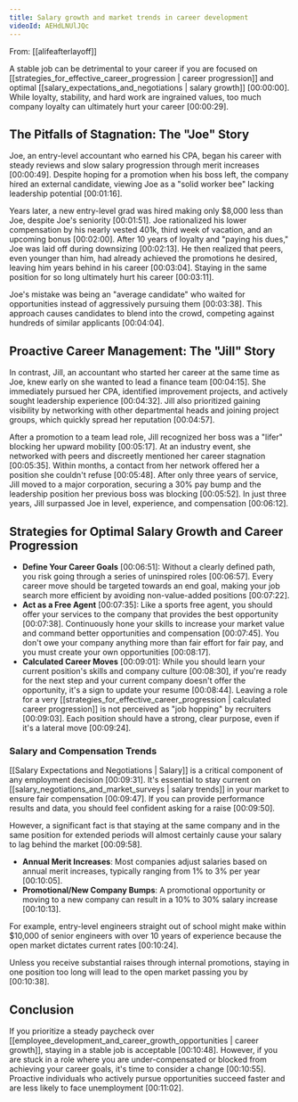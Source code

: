 ```yaml
---
title: Salary growth and market trends in career development
videoId: AEHdLNUlJQc
---
```


From: [[alifeafterlayoff]] <br/> 

A stable job can be detrimental to your career if you are focused on [[strategies_for_effective_career_progression | career progression]] and optimal [[salary_expectations_and_negotiations | salary growth]] <a class="yt-timestamp" data-t="00:00:00">[00:00:00]</a>. While loyalty, stability, and hard work are ingrained values, too much company loyalty can ultimately hurt your career <a class="yt-timestamp" data-t="00:00:29">[00:00:29]</a>.

## The Pitfalls of Stagnation: The "Joe" Story

Joe, an entry-level accountant who earned his CPA, began his career with steady reviews and slow salary progression through merit increases <a class="yt-timestamp" data-t="00:00:49">[00:00:49]</a>. Despite hoping for a promotion when his boss left, the company hired an external candidate, viewing Joe as a "solid worker bee" lacking leadership potential <a class="yt-timestamp" data-t="00:01:16">[00:01:16]</a>.

Years later, a new entry-level grad was hired making only $8,000 less than Joe, despite Joe's seniority <a class="yt-timestamp" data-t="00:01:51">[00:01:51]</a>. Joe rationalized his lower compensation by his nearly vested 401k, third week of vacation, and an upcoming bonus <a class="yt-timestamp" data-t="00:02:00">[00:02:00]</a>. After 10 years of loyalty and "paying his dues," Joe was laid off during downsizing <a class="yt-timestamp" data-t="00:02:13">[00:02:13]</a>. He then realized that peers, even younger than him, had already achieved the promotions he desired, leaving him years behind in his career <a class="yt-timestamp" data-t="00:03:04">[00:03:04]</a>. Staying in the same position for so long ultimately hurt his career <a class="yt-timestamp" data-t="00:03:11">[00:03:11]</a>.

Joe's mistake was being an "average candidate" who waited for opportunities instead of aggressively pursuing them <a class="yt-timestamp" data-t="00:03:38">[00:03:38]</a>. This approach causes candidates to blend into the crowd, competing against hundreds of similar applicants <a class="yt-timestamp" data-t="00:04:04">[00:04:04]</a>.

## Proactive Career Management: The "Jill" Story

In contrast, Jill, an accountant who started her career at the same time as Joe, knew early on she wanted to lead a finance team <a class="yt-timestamp" data-t="00:04:15">[00:04:15]</a>. She immediately pursued her CPA, identified improvement projects, and actively sought leadership experience <a class="yt-timestamp" data-t="00:04:32">[00:04:32]</a>. Jill also prioritized gaining visibility by networking with other departmental heads and joining project groups, which quickly spread her reputation <a class="yt-timestamp" data-t="00:04:57">[00:04:57]</a>.

After a promotion to a team lead role, Jill recognized her boss was a "lifer" blocking her upward mobility <a class="yt-timestamp" data-t="00:05:17">[00:05:17]</a>. At an industry event, she networked with peers and discreetly mentioned her career stagnation <a class="yt-timestamp" data-t="00:05:35">[00:05:35]</a>. Within months, a contact from her network offered her a position she couldn't refuse <a class="yt-timestamp" data-t="00:05:48">[00:05:48]</a>. After only three years of service, Jill moved to a major corporation, securing a 30% pay bump and the leadership position her previous boss was blocking <a class="yt-timestamp" data-t="00:05:52">[00:05:52]</a>. In just three years, Jill surpassed Joe in level, experience, and compensation <a class="yt-timestamp" data-t="00:06:12">[00:06:12]</a>.

## Strategies for Optimal Salary Growth and Career Progression

*   **Define Your Career Goals** <a class="yt-timestamp" data-t="00:06:51">[00:06:51]</a>: Without a clearly defined path, you risk going through a series of uninspired roles <a class="yt-timestamp" data-t="00:06:57">[00:06:57]</a>. Every career move should be targeted towards an end goal, making your job search more efficient by avoiding non-value-added positions <a class="yt-timestamp" data-t="00:07:22">[00:07:22]</a>.
*   **Act as a Free Agent** <a class="yt-timestamp" data-t="00:07:35">[00:07:35]</a>: Like a sports free agent, you should offer your services to the company that provides the best opportunity <a class="yt-timestamp" data-t="00:07:38">[00:07:38]</a>. Continuously hone your skills to increase your market value and command better opportunities and compensation <a class="yt-timestamp" data-t="00:07:45">[00:07:45]</a>. You don't owe your company anything more than fair effort for fair pay, and you must create your own opportunities <a class="yt-timestamp" data-t="00:08:17">[00:08:17]</a>.
*   **Calculated Career Moves** <a class="yt-timestamp" data-t="00:09:01">[00:09:01]</a>: While you should learn your current position's skills and company culture <a class="yt-timestamp" data-t="00:08:30">[00:08:30]</a>, if you're ready for the next step and your current company doesn't offer the opportunity, it's a sign to update your resume <a class="yt-timestamp" data-t="00:08:44">[00:08:44]</a>. Leaving a role for a very [[strategies_for_effective_career_progression | calculated career progression]] is not perceived as "job hopping" by recruiters <a class="yt-timestamp" data-t="00:09:03">[00:09:03]</a>. Each position should have a strong, clear purpose, even if it's a lateral move <a class="yt-timestamp" data-t="00:09:24">[00:09:24]</a>.

### Salary and Compensation Trends

[[Salary Expectations and Negotiations | Salary]] is a critical component of any employment decision <a class="yt-timestamp" data-t="00:09:31">[00:09:31]</a>. It's essential to stay current on [[salary_negotiations_and_market_surveys | salary trends]] in your market to ensure fair compensation <a class="yt-timestamp" data-t="00:09:47">[00:09:47]</a>. If you can provide performance results and data, you should feel confident asking for a raise <a class="yt-timestamp" data-t="00:09:50">[00:09:50]</a>.

However, a significant fact is that staying at the same company and in the same position for extended periods will almost certainly cause your salary to lag behind the market <a class="yt-timestamp" data-t="00:09:58">[00:09:58]</a>.

*   **Annual Merit Increases**: Most companies adjust salaries based on annual merit increases, typically ranging from 1% to 3% per year <a class="yt-timestamp" data-t="00:10:05">[00:10:05]</a>.
*   **Promotional/New Company Bumps**: A promotional opportunity or moving to a new company can result in a 10% to 30% salary increase <a class="yt-timestamp" data-t="00:10:13">[00:10:13]</a>.

For example, entry-level engineers straight out of school might make within $10,000 of senior engineers with over 10 years of experience because the open market dictates current rates <a class="yt-timestamp" data-t="00:10:24">[00:10:24]</a>.

Unless you receive substantial raises through internal promotions, staying in one position too long will lead to the open market passing you by <a class="yt-timestamp" data-t="00:10:38">[00:10:38]</a>.

## Conclusion

If you prioritize a steady paycheck over [[employee_development_and_career_growth_opportunities | career growth]], staying in a stable job is acceptable <a class="yt-timestamp" data-t="00:10:48">[00:10:48]</a>. However, if you are stuck in a role where you are under-compensated or blocked from achieving your career goals, it's time to consider a change <a class="yt-timestamp" data-t="00:10:55">[00:10:55]</a>. Proactive individuals who actively pursue opportunities succeed faster and are less likely to face unemployment <a class="yt-timestamp" data-t="00:11:02">[00:11:02]</a>.